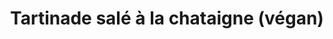 ---
uuid: 4malfqei
title: Tartinade salé à la chataigne (végan)
titleslug: tartinade-sale-a-la-chataigne-vegan_4malfqei
draft: false
layout: recettes
type: entree
categories:
  - Tartinade
regime:
  - vegetarien
  - sans-gluten
  - vegan
cuisson: Non
temperature: Froid
plate: 20
check: Oui
checkAlwaysOk: false
ingredients:
  legumes:
    - title: Echalote
      quantite: 150
      unit: grammes
    - title: Ail
      quantite: 2
      unit: gousse·s
  lof:
    - title: huile d'olive
      quantite: 50
      unit: ml
  frais:
    - title: Yaourt de soja
      quantite: 200
      unit: grammes
  sucres:
    - title: Confiture de chataigne (sans sucre)
      quantite: 750
      unit: grammes
  autres: []
  epices:
    - title: Paprika
      quantite: 8
      unit: grammes
preparation: >-
  * Emincer très fin les échalottes, hacher l'ail et brasser tous les
  ingrédients ensemble à l'aide d'une spatule ou aux mains. La texture doit être
  épaisse.

  * Goûter et réajuster l'assaisonnement, sel, poivre, paprika, ail.
prepAlt:
  - recetteAlt: Tartinade salé a la chataigne
publishDate: 2024-05-18T16:05:00.000Z
---